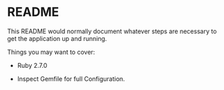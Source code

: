 # README

This README would normally document whatever steps are necessary to get the
application up and running.

Things you may want to cover:

* Ruby 2.7.0

* Inspect Gemfile for full Configuration.
